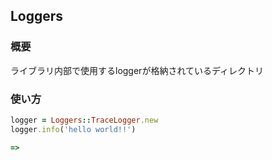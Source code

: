 ## Loggers

### 概要
ライブラリ内部で使用するloggerが格納されているディレクトリ

### 使い方

``` ruby
logger = Loggers::TraceLogger.new
logger.info('hello world!!')

=> 
```
